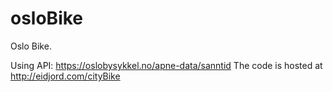 # osloBike

Oslo Bike.

Using API: https://oslobysykkel.no/apne-data/sanntid
The code is hosted at http://eidjord.com/cityBike
